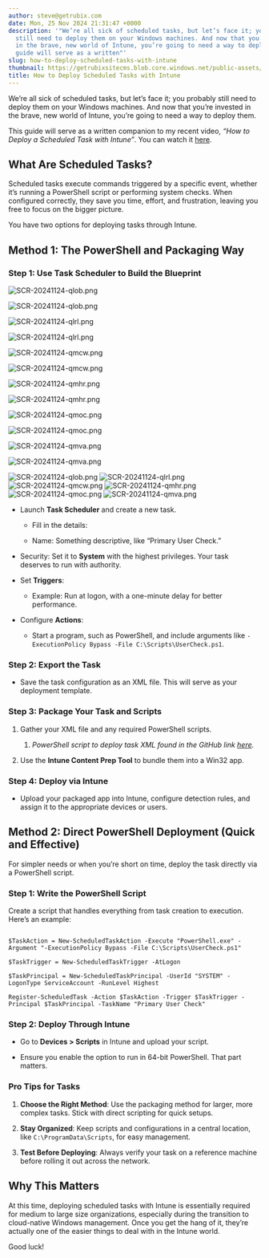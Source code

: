 ```yaml
---
author: steve@getrubix.com
date: Mon, 25 Nov 2024 21:31:47 +0000
description: '"We’re all sick of scheduled tasks, but let’s face it; you probably
  still need to deploy them on your Windows machines. And now that you’re invested
  in the brave, new world of Intune, you’re going to need a way to deploy them.This
  guide will serve as a written"'
slug: how-to-deploy-scheduled-tasks-with-intune
thumbnail: https://getrubixsitecms.blob.core.windows.net/public-assets/content/v1/thumbnails/how-to-deploy-scheduled-tasks-with-intune_thumbnail.jpg
title: How to Deploy Scheduled Tasks with Intune
---
```


We’re all sick of scheduled tasks, but let’s face it; you probably still need to deploy them on your Windows machines. And now that you’re invested in the brave, new world of Intune, you’re going to need a way to deploy them.

This guide will serve as a written companion to my recent video, _“How to Deploy a Scheduled Task with Intune”_. You can watch it [here](https://youtu.be/W-qooDTldZI).

What Are Scheduled Tasks?
-------------------------

Scheduled tasks execute commands triggered by a specific event, whether it’s running a PowerShell script or performing system checks. When configured correctly, they save you time, effort, and frustration, leaving you free to focus on the bigger picture.

You have two options for deploying tasks through Intune.

Method 1: The PowerShell and Packaging Way
------------------------------------------

### Step 1: Use Task Scheduler to Build the Blueprint

![SCR-20241124-qlob.png](https://getrubixsitecms.blob.core.windows.net/public-assets/content/v1/5dd365a31aa1fd743bc30b8e/1732569490929-28RNRPD8DHR6430NEK78/SCR-20241124-qlob.png)

![SCR-20241124-qlob.png](https://getrubixsitecms.blob.core.windows.net/public-assets/content/v1/5dd365a31aa1fd743bc30b8e/1732569490929-28RNRPD8DHR6430NEK78/SCR-20241124-qlob.png)

![SCR-20241124-qlrl.png](https://getrubixsitecms.blob.core.windows.net/public-assets/content/v1/5dd365a31aa1fd743bc30b8e/1732569490944-RKKRF3DG94M6GLYNLSOH/SCR-20241124-qlrl.png)

![SCR-20241124-qlrl.png](https://getrubixsitecms.blob.core.windows.net/public-assets/content/v1/5dd365a31aa1fd743bc30b8e/1732569490944-RKKRF3DG94M6GLYNLSOH/SCR-20241124-qlrl.png)

![SCR-20241124-qmcw.png](https://getrubixsitecms.blob.core.windows.net/public-assets/content/v1/5dd365a31aa1fd743bc30b8e/1732569491516-ACSLQNAL4G3QHGK1Q8X8/SCR-20241124-qmcw.png)

![SCR-20241124-qmcw.png](https://getrubixsitecms.blob.core.windows.net/public-assets/content/v1/5dd365a31aa1fd743bc30b8e/1732569491516-ACSLQNAL4G3QHGK1Q8X8/SCR-20241124-qmcw.png)

![SCR-20241124-qmhr.png](https://getrubixsitecms.blob.core.windows.net/public-assets/content/v1/5dd365a31aa1fd743bc30b8e/1732569491711-1O9WEBZ7KL6SVH1NTRLD/SCR-20241124-qmhr.png)

![SCR-20241124-qmhr.png](https://getrubixsitecms.blob.core.windows.net/public-assets/content/v1/5dd365a31aa1fd743bc30b8e/1732569491711-1O9WEBZ7KL6SVH1NTRLD/SCR-20241124-qmhr.png)

![SCR-20241124-qmoc.png](https://getrubixsitecms.blob.core.windows.net/public-assets/content/v1/5dd365a31aa1fd743bc30b8e/1732569492284-K8GKACRP2FCG8FJQ3PQJ/SCR-20241124-qmoc.png)

![SCR-20241124-qmoc.png](https://getrubixsitecms.blob.core.windows.net/public-assets/content/v1/5dd365a31aa1fd743bc30b8e/1732569492284-K8GKACRP2FCG8FJQ3PQJ/SCR-20241124-qmoc.png)

![SCR-20241124-qmva.png](https://getrubixsitecms.blob.core.windows.net/public-assets/content/v1/5dd365a31aa1fd743bc30b8e/1732569492714-090JYHMOLFYDB84AWB54/SCR-20241124-qmva.png)

![SCR-20241124-qmva.png](https://getrubixsitecms.blob.core.windows.net/public-assets/content/v1/5dd365a31aa1fd743bc30b8e/1732569492714-090JYHMOLFYDB84AWB54/SCR-20241124-qmva.png)

![SCR-20241124-qlob.png](https://getrubixsitecms.blob.core.windows.net/public-assets/content/v1/5dd365a31aa1fd743bc30b8e/1732569490929-28RNRPD8DHR6430NEK78/SCR-20241124-qlob.png) ![SCR-20241124-qlrl.png](https://getrubixsitecms.blob.core.windows.net/public-assets/content/v1/5dd365a31aa1fd743bc30b8e/1732569490944-RKKRF3DG94M6GLYNLSOH/SCR-20241124-qlrl.png) ![SCR-20241124-qmcw.png](https://getrubixsitecms.blob.core.windows.net/public-assets/content/v1/5dd365a31aa1fd743bc30b8e/1732569491516-ACSLQNAL4G3QHGK1Q8X8/SCR-20241124-qmcw.png) ![SCR-20241124-qmhr.png](https://getrubixsitecms.blob.core.windows.net/public-assets/content/v1/5dd365a31aa1fd743bc30b8e/1732569491711-1O9WEBZ7KL6SVH1NTRLD/SCR-20241124-qmhr.png) ![SCR-20241124-qmoc.png](https://getrubixsitecms.blob.core.windows.net/public-assets/content/v1/5dd365a31aa1fd743bc30b8e/1732569492284-K8GKACRP2FCG8FJQ3PQJ/SCR-20241124-qmoc.png) ![SCR-20241124-qmva.png](https://getrubixsitecms.blob.core.windows.net/public-assets/content/v1/5dd365a31aa1fd743bc30b8e/1732569492714-090JYHMOLFYDB84AWB54/SCR-20241124-qmva.png)

-   Launch **Task Scheduler** and create a new task.
    
    -   Fill in the details:
        
    -   Name: Something descriptive, like “Primary User Check.”
        
-   Security: Set it to **System** with the highest privileges. Your task deserves to run with authority.
    
-   Set **Triggers**:
    
    -   Example: Run at logon, with a one-minute delay for better performance.
        
-   Configure **Actions**:
    
    -   Start a program, such as PowerShell, and include arguments like `-ExecutionPolicy Bypass -File C:\Scripts\UserCheck.ps1`.
        

### Step 2: Export the Task

-   Save the task configuration as an XML file. This will serve as your deployment template.
    

### Step 3: Package Your Task and Scripts

1.  Gather your XML file and any required PowerShell scripts.
    
    1.  _PowerShell script to deploy task XML found in the GitHub link_ [_here_](https://github.com/stevecapacity/IntunePowershell/tree/main/Misc%20Intune/Tasks)_._
        
2.  Use the **Intune Content Prep Tool** to bundle them into a Win32 app.
    

### Step 4: Deploy via Intune

-   Upload your packaged app into Intune, configure detection rules, and assign it to the appropriate devices or users.
    

Method 2: Direct PowerShell Deployment (Quick and Effective)
------------------------------------------------------------

For simpler needs or when you’re short on time, deploy the task directly via a PowerShell script.

### Step 1: Write the PowerShell Script

Create a script that handles everything from task creation to execution. Here’s an example:

```

$TaskAction = New-ScheduledTaskAction -Execute "PowerShell.exe" -Argument "-ExecutionPolicy Bypass -File C:\Scripts\UserCheck.ps1"

$TaskTrigger = New-ScheduledTaskTrigger -AtLogon

$TaskPrincipal = New-ScheduledTaskPrincipal -UserId "SYSTEM" -LogonType ServiceAccount -RunLevel Highest

Register-ScheduledTask -Action $TaskAction -Trigger $TaskTrigger -Principal $TaskPrincipal -TaskName "Primary User Check"

```

### Step 2: Deploy Through Intune

-   Go to **Devices > Scripts** in Intune and upload your script.
    
-   Ensure you enable the option to run in 64-bit PowerShell. That part matters.
    

### Pro Tips for Tasks

1.  **Choose the Right Method**: Use the packaging method for larger, more complex tasks. Stick with direct scripting for quick setups.
    
2.  **Stay Organized**: Keep scripts and configurations in a central location, like `C:\ProgramData\Scripts`, for easy management.
    
3.  **Test Before Deploying**: Always verify your task on a reference machine before rolling it out across the network.
    

Why This Matters
----------------

At this time, deploying scheduled tasks with Intune is essentially required for medium to large size organizations, especially during the transition to cloud-native Windows management. Once you get the hang of it, they’re actually one of the easier things to deal with in the Intune world.

Good luck!
